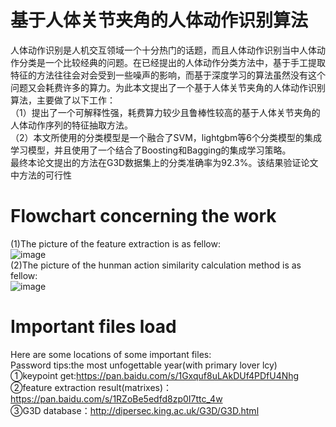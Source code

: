 # 基于人体关节夹角的人体动作识别算法
人体动作识别是人机交互领域一个十分热门的话题，而且人体动作识别当中人体动作分类是一个比较经典的问题。在已经提出的人体动作分类方法中，基于手工提取特征的方法往往会对会受到一些噪声的影响，而基于深度学习的算法虽然没有这个问题又会耗费许多的算力。为此本文提出了一个基于人体关节夹角的人体动作识别算法，主要做了以下工作：  
（1）提出了一个可解释性强，耗费算力较少且鲁棒性较高的基于人体关节夹角的人体动作序列的特征抽取方法。  
（2）本文所使用的分类模型是一个融合了SVM，lightgbm等6个分类模型的集成学习模型，并且使用了一个结合了Boosting和Bagging的集成学习策略。  
最终本论文提出的方法在G3D数据集上的分类准确率为92.3%。该结果验证论文中方法的可行性  

# Flowchart concerning the work
(1)The picture of the feature extraction is as fellow:  
![image](https://github.com/ynwu838/first-paper-ACTION-SEQUENCE-SIMILARITY-CALCULATION-ALGORITHM-via-OPENPOSE/blob/main/result/flowchart.png)  
(2)The picture of the hunman action similarity calculation method is as fellow:  
![image](https://github.com/ynwu838/first-paper-ACTION-SEQUENCE-SIMILARITY-CALCULATION-ALGORITHM-via-OPENPOSE/blob/main/result/similarity.png)
# Important files load
Here are some locations of some important files:  
Password tips:the most unfogettable year(with primary lover lcy)  
①keypoint get:https://pan.baidu.com/s/1Gxquf8uLAkDUf4PDfU4Nhg  
②feature extraction result(matrixes)：https://pan.baidu.com/s/1RZoBe5edfd8zp0I7ttc_4w  
③G3D database：http://dipersec.king.ac.uk/G3D/G3D.html
